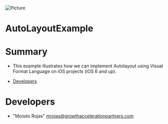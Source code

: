 ![Picture](http://www.growthaccelerationpartners.com/blog/wp-content/uploads/2013/09/gap_logo.png)

AutoLayoutExample
=================

# Summary
 
 * This example illustrates how we can implement Autolayout using Visual Format Language on iOS projects (iOS 6 and up).
 
* [Developers](#developers)
 
# <a name="developers"></a>Developers
* "Moisés Rojas" <mrojas@growthaccelerationpartners.com>
